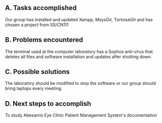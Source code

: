 ## A. Tasks accomplished ##
Our group has installed and updated Xampp, MsysGit, TortoiseGit and has chosen a project from SS/CN111

## B. Problems encountered ##
The terminal used at the computer laboratory has a Sophos anti-virus that deletes all files and software installation and updates after shutting down.

## C. Possible solutions ##
The laboratory should be modified to stop the software or our group should bring laptops every meeting.

## D. Next steps to accomplish ##
To study Abesamis Eye Clinic Patient Management System's documentation